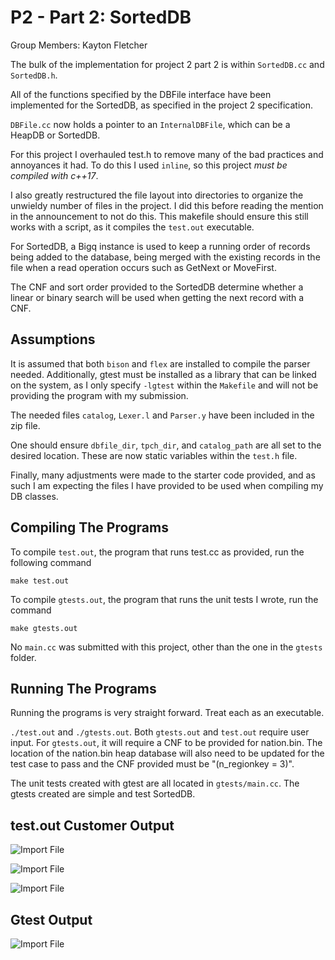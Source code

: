 # P2 - Part 2: SortedDB

Group Members: Kayton Fletcher

The bulk of the implementation for project 2 part 2 is within `SortedDB.cc` and `SortedDB.h`. 

All of the functions specified by the DBFile interface have been implemented for the SortedDB, as specified in the project 2 specification.

`DBFile.cc` now holds a pointer to an `InternalDBFile`, which can be a HeapDB or SortedDB. 

For this project I overhauled test.h to remove many of the bad practices and annoyances it had. To do this I used `inline`, so this project *must be compiled with c++17*.

I also greatly restructured the file layout into directories to organize the unwieldy number of files in the project. I did this before reading the mention in the announcement to not do this. This makefile should ensure this still works with a script, as it compiles the `test.out` executable. 

For SortedDB, a Bigq instance is used to keep a running order of records being added to the database, being merged with the existing records in the file when a read operation occurs such as GetNext or MoveFirst.

The CNF and sort order provided to the SortedDB determine whether a linear or binary search will be used when getting the next record with a CNF.

## Assumptions
It is assumed that both `bison` and `flex` are installed to compile the parser needed. Additionally, gtest must be installed as a library that can be linked on the system, as I only specify `-lgtest` within the `Makefile` and will not be providing the program with my submission.

The needed files `catalog`, `Lexer.l` and `Parser.y` have been included in the zip file.

One should ensure `dbfile_dir`, `tpch_dir`, and `catalog_path` are all set to the desired location. These are now static variables within the `test.h` file.

Finally, many adjustments were made to the starter code provided, and as such I am expecting the files I have provided to be used when compiling my DB classes.

## Compiling The Programs
To compile `test.out`, the program that runs test.cc as provided, run the following command
``` 
make test.out
```
To compile `gtests.out`, the program that runs the unit tests I wrote, run the command
```
make gtests.out
```

No `main.cc` was submitted with this project, other than the one in the `gtests` folder.

## Running The Programs
Running the programs is very straight forward. Treat each as an executable.

`./test.out` and `./gtests.out`.
Both `gtests.out` and `test.out` require user input. For `gtests.out`, it will require a CNF to be provided for nation.bin. The location of the nation.bin heap database will also need to be updated for the test case to pass and the CNF provided must be "(n_regionkey = 3)".

The unit tests created with gtest are all located in `gtests/main.cc`. The gtests created are simple and test SortedDB.

## test.out Customer Output
![Import File](../database/p2_part2/screenshots/2021-03-02-221828_619x859_scrot.png)

![Import File](../database/p2_part2/screenshots/2021-03-02-221856_796x997_scrot.png)

![Import File](../database/p2_part2/screenshots/2021-03-02-221913_775x992_scrot.png)


## Gtest Output
![Import File](../database/p2_part2/screenshots/2021-03-02-225448_687x768_scrot.png)

